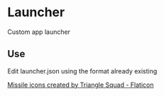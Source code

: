 # Launcher
 Custom app launcher

 ## Use
 Edit launcher.json using the format already existing

<a href="https://www.flaticon.com/free-icons/missile" title="missile icons">Missile icons created by Triangle Squad - Flaticon</a>

